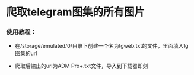  # 爬取telegram图集的所有图片

 ### 使用教程：

 

 - 在/storage/emulated/0/目录下创建一个名为tgweb.txt的文件，里面填入tg图集的url

 - 爬取后输出的url为ADM Pro+.txt文件，导入到下载器即刻
